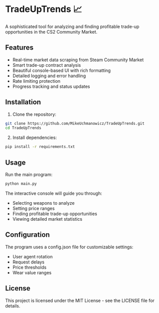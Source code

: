 # TradeUpTrends 📈

A sophisticated tool for analyzing and finding profitable trade-up opportunities in the CS2 Community Market.

## Features

- Real-time market data scraping from Steam Community Market
- Smart trade-up contract analysis
- Beautiful console-based UI with rich formatting
- Detailed logging and error handling
- Rate limiting protection
- Progress tracking and status updates

## Installation

1. Clone the repository:
```bash
git clone https://github.com/MikeUchmanowicz/TradeUpTrends.git
cd TradeUpTrends
```

2. Install dependencies:
```bash
pip install -r requirements.txt
```

## Usage

Run the main program:
```bash
python main.py
```

The interactive console will guide you through:
- Selecting weapons to analyze
- Setting price ranges
- Finding profitable trade-up opportunities
- Viewing detailed market statistics

## Configuration

The program uses a config.json file for customizable settings:
- User agent rotation
- Request delays
- Price thresholds
- Wear value ranges

## License

This project is licensed under the MIT License - see the LICENSE file for details.
